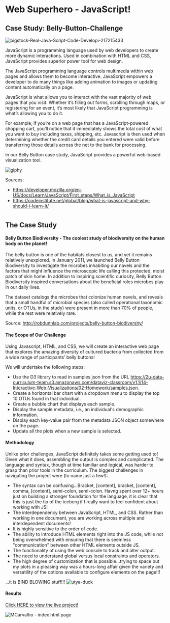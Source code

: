 # Web Superhero - JavaScript!
## Case Study: Belly-Button-Challenge

![bigstock-Real-Java-Script-Code-Developi-217215433](https://user-images.githubusercontent.com/115101031/217602372-a089525f-6aa0-4611-85ce-e0ee001a287f.jpg)

JavaScript is a programming language used by web developers to create more dynamic interactions. Used in combination with HTML and CSS, JavaScript provides superior power tool for web design.  

The JavaScript programming language controls multimedia within web pages and allows them to become interactive. JavaScript empowers a developer to do many things like adding animation to images or updating content automatically on a page. 

JavaScript is what allows you to interact with the vast majority of web pages that you visit. Whether it’s filling out forms, scrolling through maps, or registering for an event, it’s most likely that JavaScript programming is what’s allowing you to do it. 

For example, if you’re on a web page that has a JavaScript-powered shopping cart, you’ll notice that it immediately shows the total cost of what you want to buy including taxes, shipping, etc. Javascript is then used when determining whether the credit card details you entered were valid before transferring those details across the net to the bank for processing. 

In our Belly Button case study, JavaScript provides a powerful web-based visualization tool.

![giphy](https://user-images.githubusercontent.com/115101031/217605273-bdbe38cb-2671-4646-bd8f-f1ae9f718eba.gif)

Sources:
* https://developer.mozilla.org/en-US/docs/Learn/JavaScript/First_steps/What_is_JavaScript
* https://codeinstitute.net/global/blog/what-is-javascript-and-why-should-i-learn-it/

#
## The Case Study

#### Belly Button Biodiversity - The coolest study of biodiversity on the human body on the planet!
The belly button is one of the habitats closest to us, and yet it remains relatively unexplored. In January 2011, we launched Belly Button Biodiversity to investigate the microbes inhabiting our navels and the factors that might influence the microscopic life calling this protected, moist patch of skin home. In addition to inspiring scientific curiosity, Belly Button Biodiversity inspired conversations about the beneficial roles microbes play in our daily lives.

The dataset catalogs the microbes that colonize human navels, and reveals that a small handful of microbial species (also called operational taxonomic units, or OTUs, in the study) were present in more than 70% of people, while the rest were relatively rare.

Source: http://robdunnlab.com/projects/belly-button-biodiversity/

#### The Scope of Our Challenge
Using Javascript, HTML, and CSS, we will create an interactive web page that explores the amazing diversity of cultured bacteria from collected from a wide range of participants’ belly buttons!

We will undertake the following steps:
* Use the D3 library to read in samples.json from the URL https://2u-data-curriculum-team.s3.amazonaws.com/dataviz-classroom/v1.1/14-Interactive-Web-Visualizations/02-Homework/samples.json.
* Create a horizontal bar chart with a dropdown menu to display the top 10 OTUs found in that individual.
* Create a bubble chart that displays each sample.
* Display the sample metadata, i.e., an individual's demographic information.
* Display each key-value pair from the metadata JSON object somewhere on the page.
* Update all the plots when a new sample is selected.

#### Methodology
Unlike prior challenges, JavaScript definitely takes some getting used to!  Given what it does, assembling the output is complex and complicated.  The language and syntax, though at time familiar and logical, was harder to grasp than prior tools in the curriculum.  The biggest challenges in navigating the project were (to name just a few!):
* The syntax can be confusing...Bracket, [content], bracket, [content], comma, [content], semi-colon, semi-colon.  Havng spent over 12+ hours just on building a stronger foundation for the language, it is clear that this is just the tip of the iceberg if I really want to feel confident about working with JS!
* The interdependency between JavaScript, HTML, and CSS.  Rather than working in one document, you are working across multiple and interdependent documents! 
* It is highly sensitive to the order of code.
* The ability to introduce HTML elements right into the JS code, while not being overwhelmed with ensuring that there is seemless "communication" between other HTML elements outside JS.
* The functionality of using the web console to track and alter output.
* The need to understand global versus local constraints and operators.
* The high degree of customization that is possible...trying to space out my plots in a pleasing way was a hours-long affair given the variety and versatility of the options available to configure elements on the page!!!

...it is BIND BLOWING stuff!!!
![utya-duck](https://user-images.githubusercontent.com/115101031/217619472-61c7db18-301d-4271-8cf5-5a01e1886af2.gif)

#### Results

[Click HERE to view the live project!](https://michellecar.github.io/)

![MCarvalho - index html page](https://user-images.githubusercontent.com/115101031/217626316-cc8799ca-4759-4cc1-b750-1db36f78d936.jpg)


